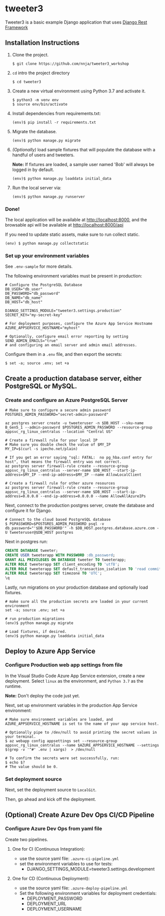 tweeter3
=======

Tweeter3 is a basic example Django application that uses [Django Rest Framework](https://github.com/encode/django-rest-framework)


## Installation Instructions

1. Clone the project.
    ```shell
    $ git clone https://github.com/nnja/tweeter3_workshop
    ```
1. `cd` intro the project directory
    ```shell
    $ cd tweeter3
    ```
1. Create a new virtual environment using Python 3.7 and activate it.
    ```shell
    $ python3 -m venv env
    $ source env/bin/activate
    ```
1. Install dependencies from requirements.txt:
    ```shell
    (env)$ pip install -r requirements.txt
    ```
1. Migrate the database.
    ```shell
    (env)$ python manage.py migrate
    ```
1. *(Optionally)* load sample fixtures that will populate the database with a handful of users and tweeters.

    **Note:** If fixtures are loaded, a sample user named 'Bob' will always be logged in by default.
    ```shell
    (env)$ python manage.py loaddata initial_data
    ```
1. Run the local server via:
    ```shell
    (env)$ python manage.py runserver
    ```

### Done!
The local application will be available at <a href="http://localhost:8000" target="_blank">http://localhost:8000</a>, and the browsable api will be available at <a href="http://localhost:8000/api" target="_blank">http://localhost:8000/api</a>

If you need to update static assets, make sure to run collect static.
```shell
(env) $ python manage.py collectstatic
```

### Set up your environment variables

See `.env-sample` for more details.

The following environment variables must be present in production:

```shell
# Configure the PostgreSQL Database
DB_USER="db_user"
DB_PASSWORD="db_password"
DB_NAME="db_name"
DB_HOST="db_host"

DJANGO_SETTINGS_MODULE="tweeter3.settings.production"
SECRET_KEY="my-secret-key"

# For deployment purposes, configure the Azure App Service Hostname
AZURE_APPSERVICE_HOSTNAME="myhost"

# Optionally, configure email error reporting by setting SEND_ADMIN_EMAILS="true"
# and configuring an email server and admin email addresses.
```

Configure them in a `.env` file, and then export the secrets:
```shell
$ set -a; source .env; set +a
```

## Create a production database server, either PostgreSQL or MySQL.

### Create and configure an Azure PostgreSQL Server

```shell
# Make sure to configure a secure admin password
POSTGRES_ADMIN_PASSWORD="secret-admin-password"

az postgres server create -u tweeteruser -n $DB_HOST --sku-name B_Gen5_1 --admin-password $POSTGRES_ADMIN_PASSWORD --resource-group appsvc_rg_linux_centralus --location "Central US"

# Create a firewall rule for your local IP
# Make sure you double check the value of $MY_IP
MY_IP=$(curl -s ipecho.net/plain)

# If you get an error saying "sql: FATAL:  no pg_hba.conf entry for host", that means the firewall entry was not correct.
az postgres server firewall-rule create --resource-group appsvc_rg_linux_centralus --server-name $DB_HOST --start-ip-address=$MY_IP --end-ip-address=$MY_IP --name AllowLocalClient

# Create a firewall rule for other azure resources
az postgres server firewall-rule create --resource-group appsvc_rg_linux_centralus --server-name $DB_HOST --start-ip-address=0.0.0.0 --end-ip-address=0.0.0.0 --name AllowAllAzureIPs
```

Next, connect to the production postgres server, create the database and configure it for Django.

```shell
# Connect to the cloud based PostgreSQL database
$ PGPASSWORD=$POSTGRES_ADMIN_PASSWORD psql -v db_password="'$DB_PASSWORD'" -h $DB_HOST.postgres.database.azure.com -U tweeteruser@$DB_HOST postgres
```

Next in postgres run:
```sql
CREATE DATABASE tweeter;
CREATE USER tweeterapp WITH PASSWORD :db_password;
GRANT ALL PRIVILEGES ON DATABASE tweeter TO tweeterapp;
ALTER ROLE tweeterapp SET client_encoding TO 'utf8';
ALTER ROLE tweeterapp SET default_transaction_isolation TO 'read committed';
ALTER ROLE tweeterapp SET timezone TO 'UTC';
\q
```

Lastly, run migrations on your production database and optionally load fixtures.

```shell
# make sure all the production secrets are loaded in your current environment
set -a; source .env; set +a

# run production migrations
(env)$ python manage.py migrate

# Load fixtures, if desired.
(env)$ python manage.py loaddata initial_data
```

## Deploy to Azure App Service

### Configure Production web app settings from file

In the Visual Studio Code Azure App Service extension, create a new deployment. Select `linux` as the environment, and `Python 3.7` as the runtime.

**Note:** Don't deploy the code just yet.

Next, set up environment variables in the production App Service environment:

```shell
# Make sure environment variables are loaded, and AZURE_APPSERVICE_HOSTNAME is set to the name of your app service host.

# Optionally pipe to /dev/null to avoid printing the secret values in your terminal.
$ az webapp config appsettings set --resource-group appsvc_rg_linux_centralus --name $AZURE_APPSERVICE_HOSTNAME --settings $(grep -v '^#' .env | xargs)  > /dev/null

# To confirm the secrets were set successfully, run:
$ echo $?
# The value should be 0.
```

### Set deployment source

Next, set the deployment source to `LocalGit`.

Then, go ahead and kick off the deployment.

## (Optional) Create Azure Dev Ops CI/CD Pipeline

### Configure Azure Dev Ops from yaml file

Create two pipelines.

1. One for CI (Continuous Integration):
    - use the source yaml file: `.azure-ci-pipeline.yml`
    - set the environment variables to use for tests:
        - DJANGO_SETTINGS_MODULE=tweeter3.settings.development

1. One for CD (Continuous Deployment):
    - use the source yaml file: `.azure-deploy-pipeline.yml`
    - Set the following environment variables for deployment credentials:
        - DEPLOYMENT_PASSWORD
        - DEPLOYMENT_URL
        - DEPLOYMENT_USERNAME

